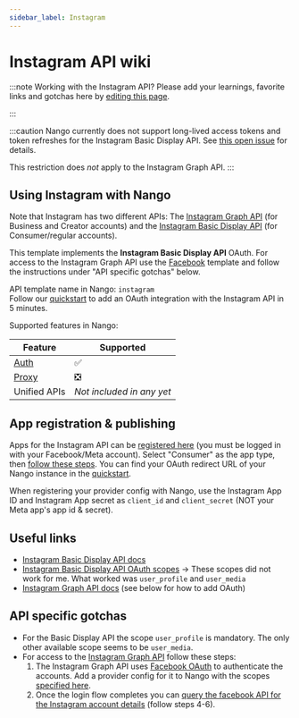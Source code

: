 ```yaml
---
sidebar_label: Instagram
---
```


# Instagram API wiki

:::note Working with the Instagram API?
Please add your learnings, favorite links and gotchas here by [editing this page](https://github.com/nangohq/nango/tree/master/docs/docs/providers/instagram.md).

:::

:::caution
Nango currently does not support long-lived access tokens and token refreshes for the Instagram Basic Display API. See [this open issue](https://github.com/NangoHQ/nango/issues/357) for details.

This restriction does _not_ apply to the Instagram Graph API.
:::

## Using Instagram with Nango

Note that Instagram has two different APIs: The [Instagram Graph API](https://developers.facebook.com/docs/instagram-api) (for Business and Creator accounts) and the [Instagram Basic Display API](https://developers.facebook.com/docs/instagram-basic-display-api) (for Consumer/regular accounts).

This template implements the **Instagram Basic Display API** OAuth. For access to the Instagram Graph API use the [Facebook](facebook.md) template and follow the instructions under "API specific gotchas" below.

API template name in Nango: `instagram`  
Follow our [quickstart](../quickstart.md) to add an OAuth integration with the Instagram API in 5 minutes.

Supported features in Nango:

| Feature                            | Supported                 |
| ---------------------------------- | ------------------------- |
| [Auth](/nango-auth/core-concepts)  | ✅                        |
| [Proxy](/nango-unified-apis/proxy) | ❎                        |
| Unified APIs                       | _Not included in any yet_ |

## App registration & publishing

Apps for the Instagram API can be [registered here](https://developers.facebook.com/apps) (you must be logged in with your Facebook/Meta account). Select "Consumer" as the app type, then [follow these steps](https://developers.facebook.com/docs/instagram-basic-display-api/getting-started#step-1--create-a-facebook-app). You can find your OAuth redirect URL of your Nango instance in the [quickstart](../quickstart.md).

When registering your provider config with Nango, use the Instagram App ID and Instagram App secret as `client_id` and `client_secret` (NOT your Meta app's app id & secret).

## Useful links

-   [Instagram Basic Display API docs](https://developers.facebook.com/docs/instagram-basic-display-api)
-   [Instagram Basic Display API OAuth scopes](https://developers.facebook.com/docs/instagram-basic-display-api/overview/permissions) -> These scopes did not work for me. What worked was `user_profile` and `user_media`
-   [Instagram Graph API docs](https://developers.facebook.com/docs/instagram-api) (see below for how to add OAuth)

## API specific gotchas

-   For the Basic Display API the scope `user_profile` is mandatory. The only other available scope seems to be `user_media`.
-   For access to the [Instagram Graph API](https://developers.facebook.com/docs/instagram-api) follow these steps:
    1. The Instagram Graph API uses [Facebook OAuth](facebook.md) to authenticate the accounts. Add a provider config for it to Nango with the scopes [specified here](https://developers.facebook.com/docs/instagram-api/getting-started#2--implement-facebook-login).
    2. Once the login flow completes you can [query the facebook API for the Instagram account details](https://developers.facebook.com/docs/instagram-api/getting-started#4--get-the-user-s-pages) (follow steps 4-6).
